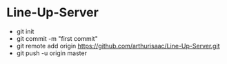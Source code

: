 # Line-Up-Server
- git init
- git commit -m "first commit"
- git remote add origin https://github.com/arthurisaac/Line-Up-Server.git
- git push -u origin master
